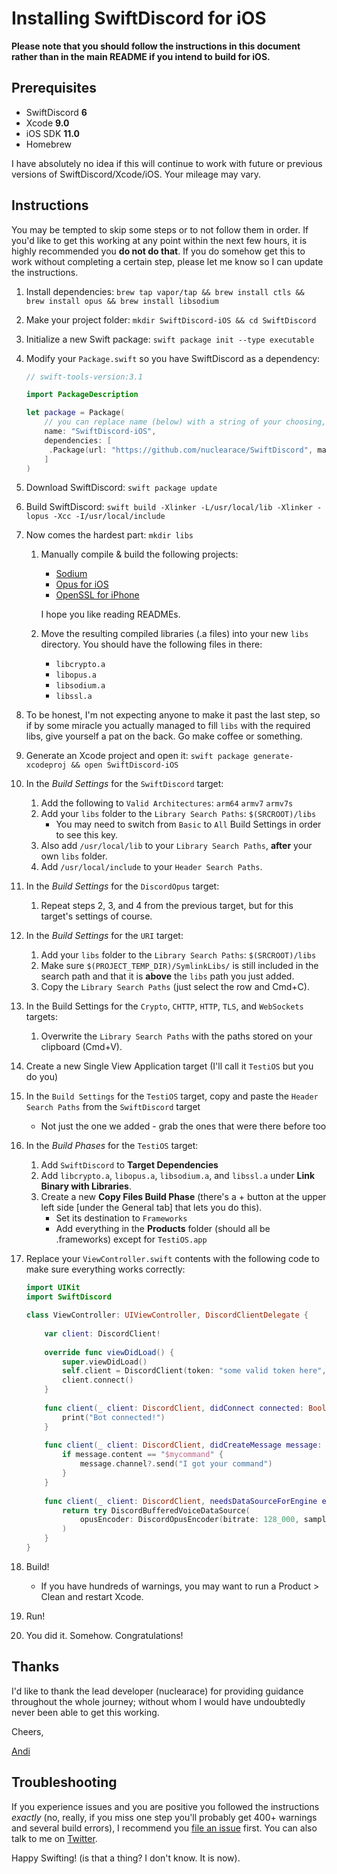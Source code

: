 # Installing SwiftDiscord for iOS

**Please note that you should follow the instructions in this document rather than in the main README if you intend to build for iOS.**

## Prerequisites

* SwiftDiscord **6**
* Xcode **9.0**
* iOS SDK **11.0**
* Homebrew

I have absolutely no idea if this will continue to work with future or previous versions of SwiftDiscord/Xcode/iOS. Your mileage may vary.

## Instructions

You may be tempted to skip some steps or to not follow them in order. If you'd like to get this working at any point within the next few hours, it is highly recommended you **do not do that**. If you do somehow get this to work without completing a certain step, please let me know so I can update the instructions.

1. Install dependencies: `brew tap vapor/tap && brew install ctls && brew install opus && brew install libsodium`
2. Make your project folder: `mkdir SwiftDiscord-iOS && cd SwiftDiscord`
3. Initialize a new Swift package: `swift package init --type executable`
4. Modify your `Package.swift` so you have SwiftDiscord as a dependency:

	```swift
	// swift-tools-version:3.1
	
	import PackageDescription
	
	let package = Package(
		// you can replace name (below) with a string of your choosing, the xcode project that is generated will have this name
	    name: "SwiftDiscord-iOS",
	    dependencies: [
	     .Package(url: "https://github.com/nuclearace/SwiftDiscord", majorVersion: 6)
	    ]
	)
	```
5. Download SwiftDiscord: `swift package update`
6. Build SwiftDiscord: `swift build -Xlinker -L/usr/local/lib -Xlinker -lopus -Xcc -I/usr/local/include`
7. Now comes the hardest part: `mkdir libs`
		
	1. Manually compile & build the following projects:
		* [Sodium](https://github.com/jedisct1/libsodium)
		* [Opus for iOS](https://github.com/chrisballinger/Opus-iOS)
		* [OpenSSL for iPhone](https://github.com/x2on/OpenSSL-for-iPhone)

		
		I hope you like reading READMEs.
	
	2. Move the resulting compiled libraries (.a files) into your new `libs` directory. You should have the following files in there:
		* `libcrypto.a`
		* `libopus.a`
		* `libsodium.a`
		* `libssl.a`

8. To be honest, I'm not expecting anyone to make it past the last step, so if by some miracle you actually managed to fill `libs` with the required libs, give yourself a pat on the back. Go make coffee or something.
9.  Generate an Xcode project and open it: `swift package generate-xcodeproj && open SwiftDiscord-iOS`
10. In the *Build Settings* for the `SwiftDiscord` target:
	1. Add the following to `Valid Architectures`: `arm64` `armv7` `armv7s`
	2. Add your `libs` folder to the `Library Search Paths`: `$(SRCROOT)/libs`
		* You may need to switch from `Basic` to `All` Build Settings in order to see this key.
	3. Also add `/usr/local/lib` to your `Library Search Paths`, **after** your own `libs` folder.
	4. Add `/usr/local/include` to your `Header Search Paths`.
11. In the *Build Settings* for the `DiscordOpus` target:
	1. Repeat steps 2, 3, and 4 from the previous target, but for this target's settings of course.
12. In the *Build Settings* for the `URI` target:
	1. Add your `libs` folder to the `Library Search Paths`: `$(SRCROOT)/libs`
	2. Make sure `$(PROJECT_TEMP_DIR)/SymlinkLibs/` is still included in the search path and that it is **above** the `libs` path you just added.
	3. Copy the `Library Search Paths` (just select the row and Cmd+C).
13. In the Build Settings for the `Crypto`, `CHTTP`, `HTTP`, `TLS`, and `WebSockets` targets:
	1. Overwrite the `Library Search Paths` with the paths stored on your clipboard (Cmd+V).
14. Create a new Single View Application target (I'll call it `TestiOS` but you do you)
15. In the `Build Settings` for the `TestiOS` target, copy and paste the `Header Search Paths` from the `SwiftDiscord` target 

	* Not just the one we added - grab the ones that were there before too
	
16. In the *Build Phases* for the `TestiOS` target:

	1. Add `SwiftDiscord` to **Target Dependencies**
	2. Add `libcrypto.a`, `libopus.a`, `libsodium.a`, and `libssl.a` under **Link Binary with Libraries**.
	3. Create a new **Copy Files Build Phase** (there's a + button at the upper left side [under the General tab] that lets you do this).
		* Set its destination to `Frameworks`
		* Add everything in the **Products** folder (should all be .frameworks) except for `TestiOS.app`
17. Replace your `ViewController.swift` contents with the following code to make sure everything works correctly:

	```swift
	import UIKit
	import SwiftDiscord

	class ViewController: UIViewController, DiscordClientDelegate {
	    
	    var client: DiscordClient!
	    
	    override func viewDidLoad() {
	        super.viewDidLoad()
	        self.client = DiscordClient(token: "some valid token here", delegate: self, configuration: [.log(.info)])
	        client.connect()
	    }
	    
	    func client(_ client: DiscordClient, didConnect connected: Bool) {
	        print("Bot connected!")
	    }
	    
	    func client(_ client: DiscordClient, didCreateMessage message: DiscordMessage) {
	        if message.content == "$mycommand" {
	            message.channel?.send("I got your command")
	        }
	    }
	    
	    func client(_ client: DiscordClient, needsDataSourceForEngine engine: DiscordVoiceEngine) throws -> DiscordVoiceDataSource {
	        return try DiscordBufferedVoiceDataSource(
	            opusEncoder: DiscordOpusEncoder(bitrate: 128_000, sampleRate: 48_000, channels: 2)
	        )
	    }
	}
	``` 
18. Build!
	* If you have hundreds of warnings, you may want to run a Product > Clean and restart Xcode.
19. Run!
20. You did it. Somehow. Congratulations!

## Thanks

I'd like to thank the lead developer (nuclearace) for providing guidance throughout the whole journey; without whom I would have undoubtedly never been able to get this working. 

Cheers,

[Andi](http://twitter.com/nexuist)

## Troubleshooting

If you experience issues and you are positive you followed the instructions *exactly* (no, really, if you miss one step you'll probably get 400+ warnings and several build errors), I recommend you [file an issue](https://github.com/nuclearace/SwiftDiscord/issues/new) first. You can also talk to me on [Twitter]((https://twitter.com/nexuist)).


Happy Swifting! (is that a thing? I don't know. It is now).
